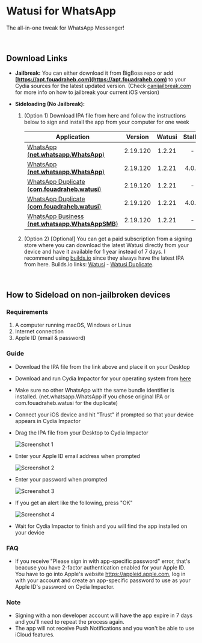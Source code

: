 # Watusi for WhatsApp

The all-in-one tweak for WhatsApp Messenger!

&nbsp;

## Download Links

* **Jailbreak:** You can either download it from BigBoss repo or add __[https://apt.fouadraheb.com](https://apt.fouadraheb.com)__ to your Cydia sources for the latest updated version. (Check [canijailbreak.com](https://canijailbreak.com/) for more info on how to jailbreak your current iOS version)
* **Sideloading (No Jailbreak):** 

    1. (Option 1) Download IPA file from here and follow the instructions below to sign and install the app from your computer for one week

        | Application        | Version   | Watusi | Stalky |
        | ------------------ |:---------:|:------:|:------:|
        | [WhatsApp (__net.whatsapp.WhatsApp__)](https://mega.nz/#!sTpQ1IzB!Qh9jKs6vw_LfcHucZQH-AOwqSZleeULMeiGsDx9iYTY) | 2.19.120   | 1.2.21 | - |
        | [WhatsApp (__net.whatsapp.WhatsApp__)](https://mega.nz/#!Ifxi0Y7A!BYILVcdBIlK00dWy0cWMVJv2I3n81ZilQwAleMvyOIo) | 2.19.120   | 1.2.21 | 4.0.9 |
        | [WhatsApp Duplicate (__com.fouadraheb.watusi__)](https://mega.nz/#!sOhwzCyR!9t3gyhXIb6sDV4TkUnxxQYyBpbxDxcKAonnsSj4CkSM) | 2.19.120   | 1.2.21 | - |
        | [WhatsApp Duplicate (__com.fouadraheb.watusi__)](https://mega.nz/#!8T4iSY7S!Rxjlmdtt1gOAIdwmht2KhjD2O91n_qusBo7-uQObxMc) | 2.19.120   | 1.2.21 | 4.0.9 |
        | [WhatsApp Business (__net.whatsapp.WhatsAppSMB__)](https://mega.nz/#!4Xo2kCyJ!vRig9WOi7yQdferSX0NHkua21GfuyQvYC1hBQmOpd4c) | 2.19.120   | 1.2.21 | - |
    
    2. (Option 2) [Optional] You can get a paid subscription from a signing store where you can download the latest Watusi directly from your device and have it available for 1 year instead of 7 days. I recommend using [builds.io](https://builds.io/apps/WAtest/?aid=1025553) since they always have the latest IPA from here. Builds.io links: [Watusi](https://builds.io/apps/WAtest/?aid=1025553) - [Watusi Duplicate](https://builds.io/apps/duplicatewatusi/?aid=1025553).

&nbsp;

## How to Sideload on non-jailbroken devices

### Requirements

1. A computer running macOS, Windows or Linux
2. Internet connection
3. Apple ID (email & password)

### Guide

* Download the IPA file from the link above and place it on your Desktop

* Download and run Cydia Impactor for your operating system from [here](http://www.cydiaimpactor.com)

* Make sure no other WhatsApp with the same bundle identifier is installed. (net.whatsapp.WhatsApp if you chose original IPA or com.fouadraheb.watusi for the duplicate)

* Connect your iOS device and hit "Trust" if prompted so that your device appears in Cydia Impactor

* Drag the IPA file from your Desktop to Cydia Impactor

  
  ![Screenshot 1](https://raw.githubusercontent.com/FouadRaheb/Watusi-for-WhatsApp/master/images/1.png "Screenshot 1")

* Enter your Apple ID email address when prompted 



  ![Screenshot 2](https://raw.githubusercontent.com/FouadRaheb/Watusi-for-WhatsApp/master/images/2.png "Screenshot 2")

* Enter your password when prompted 



  ![Screenshot 3](https://raw.githubusercontent.com/FouadRaheb/Watusi-for-WhatsApp/master/images/3.png "Screenshot 3")

* If you get an alert like the following, press "OK"


  ![Screenshot 4](https://raw.githubusercontent.com/FouadRaheb/Watusi-for-WhatsApp/master/images/4.png "Screenshot 4")

* Wait for Cydia Impactor to finish and you will find the app installed on your device

### FAQ
* If you receive "Please sign in with app-specific password" error, that's beacuse you have 2-factor authentication enabled for your Apple ID. You have to go into Apple's website https://appleid.apple.com, log in with your account and create an app-specific password to use as your Apple ID's password on Cydia Impactor.

### Note

* Signing with a non developer account will have the app expire in 7 days and you'll need to repeat the process again.
* The app will not receive Push Notifications and you won't be able to use iCloud features.
